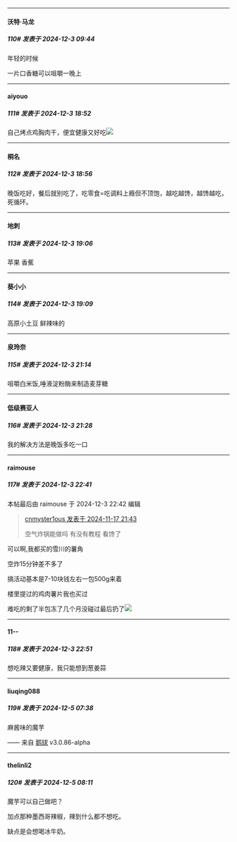 ﻿
*****

####  沃特·马龙  
##### 110#       发表于 2024-12-3 09:44

年轻的时候 

一片口香糖可以咀嚼一晚上


*****

####  aiyouo  
##### 111#       发表于 2024-12-3 18:52

自己烤点鸡胸肉干，便宜健康又好吃<img src="https://static.saraba1st.com/image/smiley/face2017/067.png" referrerpolicy="no-referrer">


*****

####  桐名  
##### 112#       发表于 2024-12-3 18:56

晚饭吃好，餐后就别吃了，吃零食=吃调料上瘾但不顶饱，越吃越馋，越馋越吃，死循环。


*****

####  地刺  
##### 113#       发表于 2024-12-3 19:06

苹果 香蕉


*****

####  葵小小  
##### 114#       发表于 2024-12-3 19:09

高原小土豆 鲜辣味的


*****

####  泉玲奈  
##### 115#       发表于 2024-12-3 21:14

咀嚼白米饭,唾液淀粉酶来制造麦芽糖


*****

####  低级赛亚人  
##### 116#       发表于 2024-12-3 21:28

我的解决方法是晚饭多吃一口


*****

####  raimouse  
##### 117#       发表于 2024-12-3 22:41

 本帖最后由 raimouse 于 2024-12-3 22:42 编辑 
<blockquote><a href="httphttps://bbs.saraba1st.com/2b/forum.php?mod=redirect&amp;goto=findpost&amp;pid=66716810&amp;ptid=2207233" target="_blank">cnmyster1ous 发表于 2024-11-17 21:43</a>

空气炸锅能做吗 有没有教程 看馋了</blockquote>
可以啊,我都买的雪川的薯角

空炸15分钟差不多了

搞活动基本是7-10块钱左右一包500g来着

楼里提过的鸡肉薯片我也买过

难吃的剩了半包冻了几个月没碰过最后扔了<img src="https://static.saraba1st.com/image/smiley/face2017/067.png" referrerpolicy="no-referrer">


*****

####  11--  
##### 118#       发表于 2024-12-3 22:51

想吃辣又要健康，我只能想到葱姜蒜


*****

####  liuqing088  
##### 119#       发表于 2024-12-5 07:38

麻酱味的魔芋

—— 来自 [鹅球](https://www.pgyer.com/xfPejhuq) v3.0.86-alpha


*****

####  thelinli2  
##### 120#       发表于 2024-12-5 08:11

魔芋可以自己做吧？

加点那种墨西哥辣椒，辣到什么都不想吃。

缺点是会想喝冰牛奶。

